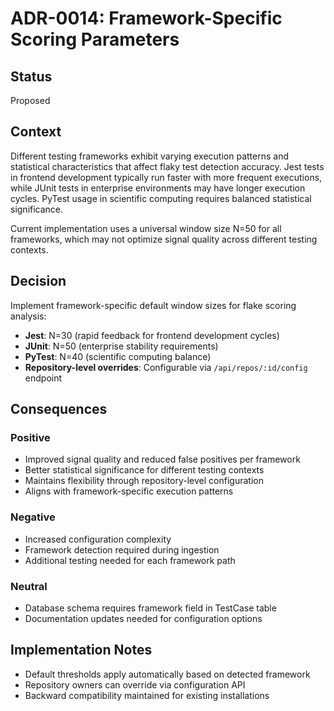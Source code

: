 # ADR-0014: Framework-Specific Scoring Parameters

## Status
Proposed

## Context
Different testing frameworks exhibit varying execution patterns and statistical characteristics that affect flaky test detection accuracy. Jest tests in frontend development typically run faster with more frequent executions, while JUnit tests in enterprise environments may have longer execution cycles. PyTest usage in scientific computing requires balanced statistical significance.

Current implementation uses a universal window size N=50 for all frameworks, which may not optimize signal quality across different testing contexts.

## Decision
Implement framework-specific default window sizes for flake scoring analysis:

- **Jest**: N=30 (rapid feedback for frontend development cycles)
- **JUnit**: N=50 (enterprise stability requirements) 
- **PyTest**: N=40 (scientific computing balance)
- **Repository-level overrides**: Configurable via `/api/repos/:id/config` endpoint

## Consequences

### Positive
- Improved signal quality and reduced false positives per framework
- Better statistical significance for different testing contexts
- Maintains flexibility through repository-level configuration
- Aligns with framework-specific execution patterns

### Negative
- Increased configuration complexity
- Framework detection required during ingestion
- Additional testing needed for each framework path

### Neutral
- Database schema requires framework field in TestCase table
- Documentation updates needed for configuration options

## Implementation Notes
- Default thresholds apply automatically based on detected framework
- Repository owners can override via configuration API
- Backward compatibility maintained for existing installations